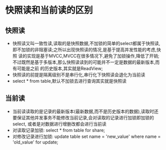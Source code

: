 # 快照读和当前读的区别
  ## 快照读
  - 快照读又叫一致性读,读取的是快照数据,不加锁的简单的select都属于快照读,即不加锁的非阻塞读;之所以出现快照读的情况,是基于提高并发性能的考虑,快照
  读的实现是基于MVCC,MVCC在很多情况下,避免了加锁操作,降低了开销;不过既然是基于多版本,那么快照读读到的可能并不一定是数据的最新版本,而有可能是之前
  的历史版本,其实就是ReadView;
  - 快照读的前提是隔离级别不是串行化,串行化下快照读会退化为当前读
  - select * from table,默认不加锁去进行查询其实就是快照读

  ## 当前读
  - 当前读读取的是记录的最新版本(最新数据,而不是历史版本的数据),读取时还要保证其他并发事务不能修改当前记录,会对读取的记录进行加锁即加锁的select,
  或者是对数据进行增删改都会进行当前读
  - 对读取记录加锁: select * from table for share;
  - 对修改记录进行加锁: update table set name = 'new_value' where name = 'old_value' for update;